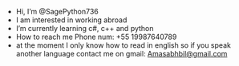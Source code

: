 - Hi, I’m @SagePython736
- I am interested in working abroad
- I’m currently learning c#, c++ and python
- How to reach me Phone num:  +55 19987640789 
- at the moment I only know how to read in english so if you speak another language contact me on gmail: Amasabhbil@gmail.com

<!---
My story
 I was born in the state of São Paulo, I am a beginner in the programming area,
 I intend to study in depth the c++ and Python languages ​​and in the future to be a possible software developer.
--->
